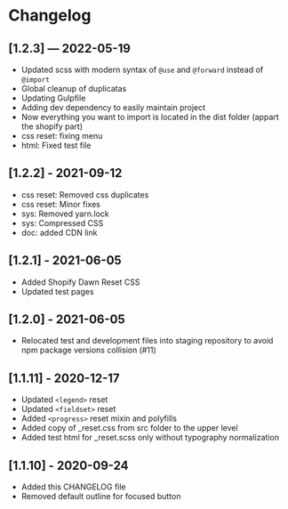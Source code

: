 # Changelog

## [1.2.3] — 2022-05-19

- Updated scss with modern syntax of `@use` and `@forward` instead of `@import`
- Global cleanup of duplicatas
- Updating Gulpfile
- Adding dev dependency to easily maintain project
- Now everything you want to import is located in the dist folder (appart the shopify part)
- css reset: fixing menu
- html: Fixed test file

## [1.2.2] - 2021-09-12

- css reset: Removed css duplicates
- css reset: Minor fixes
- sys: Removed yarn.lock
- sys: Compressed CSS
- doc: added CDN link

## [1.2.1] - 2021-06-05

- Added Shopify Dawn Reset CSS
- Updated test pages

## [1.2.0] - 2021-06-05

- Relocated test and development files into staging repository to avoid npm package versions collision (#11)

## [1.1.11] - 2020-12-17

- Updated ```<legend>``` reset
- Updated ```<fieldset>``` reset
- Added ```<progress>``` reset mixin and polyfills
- Added copy of _reset.css from src folder to the upper level
- Added test html for _reset.scss only without typography normalization


## [1.1.10] - 2020-09-24

- Added this CHANGELOG file
- Removed default outline for focused button

